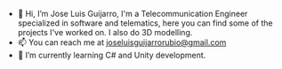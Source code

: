 - 👋 Hi, I’m Jose Luis Guijarro, I'm a Telecommunication Engineer specialized in software and telematics, here you can find some of the projects I've worked on. I also do 3D modelling.
- 📫 You can reach me at joseluisguijarrorubio@gmail.com
- 🌱 I’m currently learning C# and Unity development.
